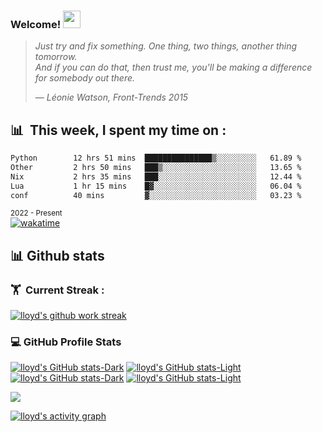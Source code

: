 <h3 align="left">
  Welcome!
  <a href="https://www.lloydlobo.com/" target="\_blank"
    ><img
      src="https://media.giphy.com/media/hvRJCLFzcasrR4ia7z/giphy.gif"
      width="28" /></a>
</h3>


> _Just try and fix something. One thing, two things, another thing tomorrow._   
> _And if you can do that, then trust me, you'll be making a difference for
somebody out there._
> >
> — _Léonie Watson, Front-Trends 2015_

## 📊 &nbsp;This week, I spent my time on :

<!--START_SECTION:waka-->

```txt
Python        12 hrs 51 mins  ███████████████▒░░░░░░░░░   61.89 %
Other         2 hrs 50 mins   ███▒░░░░░░░░░░░░░░░░░░░░░   13.65 %
Nix           2 hrs 35 mins   ███░░░░░░░░░░░░░░░░░░░░░░   12.44 %
Lua           1 hr 15 mins    █▓░░░░░░░░░░░░░░░░░░░░░░░   06.04 %
conf          40 mins         ▓░░░░░░░░░░░░░░░░░░░░░░░░   03.23 %
```

<!--END_SECTION:waka-->

<sub>2022 - Present</sub>  
[![wakatime](https://wakatime.com/badge/user/906b6002-20d3-446f-8f9c-4dd4d504fa63.svg)](https://wakatime.com/@906b6002-20d3-446f-8f9c-4dd4d504fa63)  

## 📊 Github stats

### 🏋 &nbsp;Current Streak :

[![lloyd's github work streak](https://github-readme-streak-stats.herokuapp.com/?user=lloydlobo&theme=dracula&hide_border=true)](https://github-readme-streak-stats.herokuapp.com/)

### 💻 GitHub Profile Stats
<!-- Languages (Dark/Light) + Github Stats (Dark/Light) -->
[![lloyd's GitHub stats-Dark](https://github-readme-stats.vercel.app/api/top-langs/?username=lloydlobo&show_icons=true&count_private=true&hide_border=true&theme=dracula#gh-dark-mode-only)](https://github.com/anuraghazra/github-readme-stats#gh-dark-mode-only)
[![lloyd's GitHub stats-Light](https://github-readme-stats.vercel.app/api/top-langs/?username=lloydlobo&show_icons=true&count_private=true&hide_border=true&theme=default#gh-light-mode-only)](https://github.com/anuraghazra/github-readme-stats#gh-light-mode-only)
[![lloyd's GitHub stats-Dark](https://github-readme-stats.vercel.app/api?username=lloydlobo&show_icons=true&count_private=true&hide_border=true&theme=dracula#gh-dark-mode-only)](https://github.com/anuraghazra/github-readme-stats#gh-dark-mode-only)
[![lloyd's GitHub stats-Light](https://github-readme-stats.vercel.app/api?username=lloydlobo&show_icons=true&count_private=true&hide_border=true&theme=default#gh-light-mode-only)](https://github.com/anuraghazra/github-readme-stats#gh-light-mode-only)

<!-- Codersrank All-Time Language Stats  -->
<!--
<details>
  <summary>
    <b>📈&nbsp;&nbsp;All-Time Language&nbsp;/&nbsp;Framework Stats</b>
  </summary>
  <br />
-->
  <a href="https://profile.codersrank.io/user/lloydlobo/">
    <img
      src="http://cr-skills-chart-widget.azurewebsites.net/api/api?username=lloydlobo&padding=0&skills=angular,assembly,batchfile,c,C%2B%2B,C%23,css,dart,go,html,java,javascript,jupyter+notebook,less,lua,mysql,php,pandas,python,reactjs,rust,shell,svelte,swift,sql,typescript,vue,zig&show-other-skills=true&branding=true&tooltip=true&width=640&height=160&bg=1f242c"
    />
  </a>
<!--
</details>
-->

<!-- https://github-readme-activity-graph.cyclic.app -->
[![lloyd's activity graph](https://github-readme-activity-graph.vercel.app/graph?username=lloydlobo&theme=dracula)](https://github.com/ashutosh00710/github-readme-activity-graph)

